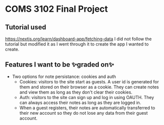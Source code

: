 # COMS 3102 Final Project

## Tutorial used

https://nextjs.org/learn/dashboard-app/fetching-data
I did not follow the tutorial but modified it as I went through it to create the app I wanted to create.

## Features I want to be ✨graded on✨

- Two options for note persistance: cookies and auth
  - Cookies: visitors to the site start as guests. A user id is generated for them and stored on their browser as a cookie. They can create notes and view them as long as they don't clear their cookies.
  - Auth: visitors to the site can sign up and log in using OAUTH. They can always access their notes as long as they are logged in.
  - When a guest registers, their notes are automatically transferred to their new account so they do not lose any data from their guest account.
